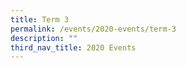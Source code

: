 ```yaml
---
title: Term 3
permalink: /events/2020-events/term-3
description: ""
third_nav_title: 2020 Events
---
```

